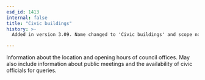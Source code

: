```yaml
---
esd_id: 1413
internal: false
title: "Civic buildings"
history: >-
  Added in version 3.09. Name changed to 'Civic buildings' and scope notes revised in version 4.00.

---
```


Information about the location and opening hours of council offices.  May also include information about public meetings and the availability of civic officials for queries.

